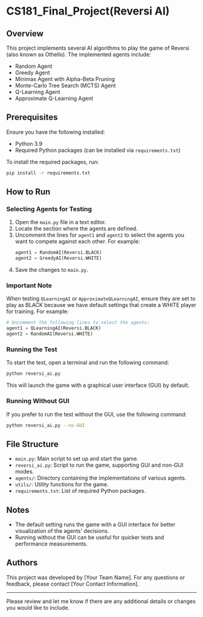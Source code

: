 # CS181_Final_Project(Reversi AI)

## Overview

This project implements several AI algorithms to play the game of Reversi (also known as Othello). The implemented agents include:

- Random Agent
- Greedy Agent
- Minimax Agent with Alpha-Beta Pruning
- Monte-Carlo Tree Search (MCTS) Agent
- Q-Learning Agent
- Approximate Q-Learning Agent

## Prerequisites

Ensure you have the following installed:

- Python 3.9
- Required Python packages (can be installed via `requirements.txt`)

To install the required packages, run:
```bash
pip install -r requirements.txt
```

## How to Run

### Selecting Agents for Testing

1. Open the `main.py` file in a text editor.
2. Locate the section where the agents are defined.
3. Uncomment the lines for `agent1` and `agent2` to select the agents you want to compete against each other. For example:
   ```python
   agent1 = RandomAI(Reversi.BLACK)
   agent2 = GreedyAI(Reversi.WHITE)
   ```
4. Save the changes to `main.py`.

### Important Note

When testing `QLearningAI` or `ApproximateQLearningAI`, ensure they are set to play as BLACK because we have default settings that create a WHITE player for training. For example:
  ```python
  # Uncomment the following lines to select the agents:
  agent1 = QLearningAI(Reversi.BLACK)
  agent2 = RandomAI(Reversi.WHITE)
  ```
### Running the Test

To start the test, open a terminal and run the following command:
```bash
python reversi_ai.py
```
This will launch the game with a graphical user interface (GUI) by default.

### Running Without GUI

If you prefer to run the test without the GUI, use the following command:
```bash
python reversi_ai.py --no-GUI
```

## File Structure

- `main.py`: Main script to set up and start the game.
- `reversi_ai.py`: Script to run the game, supporting GUI and non-GUI modes.
- `agents/`: Directory containing the implementations of various agents.
- `utils/`: Utility functions for the game.
- `requirements.txt`: List of required Python packages.

## Notes

- The default setting runs the game with a GUI interface for better visualization of the agents' decisions.
- Running without the GUI can be useful for quicker tests and performance measurements.

## Authors

This project was developed by [Your Team Name]. For any questions or feedback, please contact [Your Contact Information].

---

Please review and let me know if there are any additional details or changes you would like to include.
